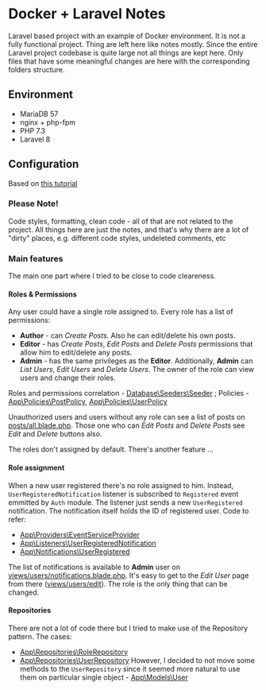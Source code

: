 # Docker + Laravel Notes

Laravel based project with an example of Docker environment.
It is not a fully functional project. Thing are left here like notes mostly.
Since the entire Laravel project codebase is quite large not all things are kept here.
Only files that have some meaningful changes are here with the corresponding folders structure.

## Environment

- MariaDB 57
- nginx + php-fpm
- PHP 7.3
- Laravel 8

## Configuration

Based on [this tutorial](https://liquid.fish/current/creating-a-simple-laravel-docker-environment)

### Please Note!

Code styles, formatting, clean code - all of that are not related to the project.
All things here are just the notes, and that's why there are a lot of "dirty" places, e.g. different code styles, undeleted comments, etc

### Main features

The main one part where I tried to be close to code cleareness.

#### Roles & Permissions

Any user could have a single role assigned to. Every role has a list of permissions:
* **Author** - can _Create Posts_. Also he can edit/delete his own posts.
* **Editor** - has _Create Posts_, _Edit Posts_ and _Delete Posts_ permissions that allow him to edit/delete any posts.
* **Admin** - has the same privileges as the **Editor**. Additionally, **Admin** can _List Users_, _Edit Users_ and _Delete Users_. The owner of the role can view users and change their roles.

Roles and permissions correlation - [Database\Seeders\Seeder](https://github.com/dsobolev/laravel-docker/blob/master/www/database/seeders/RolesAndPermissionsSeeder.php) ;
Policies - [App\Policies\PostPolicy](https://github.com/dsobolev/laravel-docker/blob/master/www/app/Policies/PostPolicy.php), [App\Policies\UserPolicy](https://github.com/dsobolev/laravel-docker/blob/master/www/app/Policies/UserPolicy.php)

Unauthorized users and users without any role can see a list of posts on [posts/all.blade.php](https://github.com/dsobolev/laravel-docker/blob/master/www/resources/views/posts/all.blade.php). Those one who can _Edit Posts_ and _Delete Posts_ see _Edit_ and _Delete_ buttons also.

The roles don't assigned by default. There's another feature ...

#### Role assignment

When a new user registered there's no role assigned to him. Instead, `UserRegisteredNotification` listener is subscribed to `Registered` event emmitted by `Auth` module. The listener just sends a new `UserRegistered` notification. The notification itself holds the ID of registered user.
Code to refer:
* [App\Providers\EventServiceProvider](https://github.com/dsobolev/laravel-docker/blob/master/www/app/Providers/EventServiceProvider.php)
* [App\Listeners\UserRegisteredNotification](https://github.com/dsobolev/laravel-docker/blob/master/www/app/Listeners/UserRegisteredNotification.php)
* [App\Notifications\UserRegistered](https://github.com/dsobolev/laravel-docker/blob/master/www/app/Notifications/UserRegistered.php)

The list of notifications is available to **Admin** user on [views/users/notifications.blade.php](https://github.com/dsobolev/laravel-docker/blob/master/www/resources/views/users/notifications.blade.php). It's easy to get to the _Edit User_ page from there ([views/users/edit](https://github.com/dsobolev/laravel-docker/blob/master/www/resources/views/users/edit.blade.php)). The role is the only thing that can be changed.

#### Repositories

There are not a lot of code there but I tried to make use of the Repository pattern. The cases:
* [App\Repositories\RoleRepository](https://github.com/dsobolev/laravel-docker/blob/master/www/app/Repositories/RoleRepository.php)
* [App\Repositories\UserRepository](https://github.com/dsobolev/laravel-docker/blob/master/www/app/Repositories/UserRepository.php)
However, I decided to not move some methods to the `UserRepository` since it seemed more natural to use them on particular single object - [App\Models\User](https://github.com/dsobolev/laravel-docker/blob/master/www/app/Models/User.php)